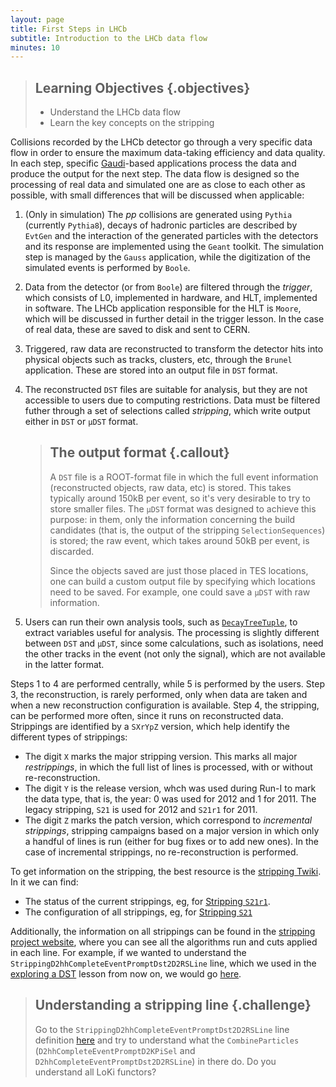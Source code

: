 ```yaml
---
layout: page
title: First Steps in LHCb
subtitle: Introduction to the LHCb data flow
minutes: 10
---
```


> ## Learning Objectives {.objectives}
> * Understand the LHCb data flow
> * Learn the key concepts on the stripping

Collisions recorded by the LHCb detector go through a very specific data flow in order to ensure the maximum data-taking efficiency and data quality.
In each step, specific [Gaudi](01-davinci.html)-based applications process the data and produce the output for the next step.
The data flow is designed so the processing of real data and simulated one are as close to each other as possible, with small differences that will be discussed when applicable:

 1. (Only in simulation) The _pp_ collisions are generated using `Pythia` (currently `Pythia8`), decays of hadronic particles are described by `EvtGen` and the interaction of the generated particles with the detectors and its response are implemented using the `Geant` toolkit.
 The simulation step is managed by the `Gauss` application, while the digitization of the simulated events is performed by `Boole`.
 2. Data from the detector (or from `Boole`) are filtered through the *trigger*, which consists of L0, implemented in hardware, and HLT, implemented in software. The LHCb application responsible for the HLT is `Moore`, which will be discussed in further detail in the trigger lesson.
 In the case of real data, these are saved to disk and sent to CERN.
 3. Triggered, raw data are reconstructed to transform the detector hits into physical objects such as tracks, clusters, etc, through the `Brunel` application. These are stored into an output file in `DST` format.
 4. The reconstructed `DST` files are suitable for analysis, but they are not accessible to users due to computing restrictions. Data must be filtered futher through a set of selections called *stripping*, which write output either in `DST` or `µDST` format.

    > ## The output format {.callout}
    > A `DST` file is a ROOT-format file in which the full event information (reconstructed objects, raw data, etc) is stored. This takes typically around 150kB per event, so it's very desirable to try to store smaller files.
    > The `µDST` format was designed to achieve this purpose: in them, only the information concerning the build candidates (that is, the output of the stripping `SelectionSequences`) is stored; the raw event, which takes around 50kB per event, is discarded.
    > 
    > Since the objects saved are just those placed in TES locations, one can build a custom output file by specifying which locations need to be saved.
    > For example, one could save a `µDST` with raw information.
    >


 5. Users can run their own analysis tools, such as [`DecayTreeTuple`](08-minimal-dv-job.html), to extract variables useful for analysis.
 The processing is slightly different between `DST` and `µDST`, since some calculations, such as isolations, need the other tracks in the event (not only the signal), which are not available in the latter format.

Steps 1 to 4 are performed centrally, while 5 is performed by the users.
Step 3, the reconstruction, is rarely performed, only when data are taken and when a new reconstruction configuration is available.
Step 4, the stripping, can be performed more often, since it runs on reconstructed data. Strippings are identified by a `SXrYpZ` version, which help identify the different types of strippings:

 - The digit `X` marks the major stripping version. This marks all major *restrippings*, in which the full list of lines is processed, with or without re-reconstruction.
 - The digit `Y` is the release version, whch was used during Run-I to mark the data type, that is, the year: 0 was used for 2012 and 1 for 2011. The legacy stripping, `S21` is used for 2012 and `S21r1` for 2011.
 - The digit `Z` marks the patch version, which correspond to *incremental strippings*, stripping campaigns based on a major version in which only a handful of lines is run (either for bug fixes or to add new ones). In the case of incremental strippings, no re-reconstruction is performed.

To get information on the stripping, the best resource is the [stripping Twiki](https://twiki.cern.ch/twiki/bin/view/LHCb/LHCbStripping).
In it we can find:

  - The status of the current strippings, eg, for [Stripping `S21r1`](http://lhcbproject.web.cern.ch/lhcbproject/Reprocessing/stats-re-stripping-fall14.html).
  - The configuration of all strippings, eg, for [Stripping `S21`](https://twiki.cern.ch/twiki/bin/view/LHCb/Stripping21Configuration)

Additionally, the information on all strippings can be found in the [stripping project website](http://lhcb-release-area.web.cern.ch/LHCb-release-area/DOC/stripping/), where you can see all the algorithms run and cuts applied in each line.
For example, if we wanted to understand the `StrippingD2hhCompleteEventPromptDst2D2RSLine` line, which we used in the [exploring a DST](05-interactive-dst.html) lesson from now on, we would go [here](http://lhcb-release-area.web.cern.ch/LHCb-release-area/DOC/stripping/config/stripping21/charmcompleteevent/strippingd2hhcompleteeventpromptdst2d2rsline.html).

> ## Understanding a stripping line {.challenge}
> Go to the `StrippingD2hhCompleteEventPromptDst2D2RSLine` line definition [here](http://lhcb-release-area.web.cern.ch/LHCb-release-area/DOC/stripping/config/stripping21/charmcompleteevent/strippingd2hhcompleteeventpromptdst2d2rsline.html) and try to understand what the `CombineParticles` (`D2hhCompleteEventPromptD2KPiSel` and `D2hhCompleteEventPromptDst2D2RSLine`) in there do.
> Do you understand all LoKi functors?
